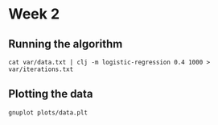 # Week 2

## Running the algorithm

```
cat var/data.txt | clj -m logistic-regression 0.4 1000 > var/iterations.txt
```

## Plotting the data

```
gnuplot plots/data.plt
```
